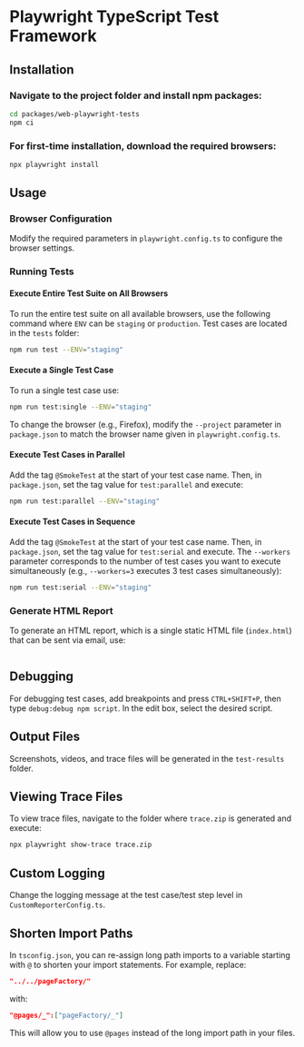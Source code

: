 # Playwright TypeScript Test Framework

## Installation

### Navigate to the project folder and install npm packages:

```sh
cd packages/web-playwright-tests
npm ci
```

### For first-time installation, download the required browsers:

```sh
npx playwright install
```

## Usage

### Browser Configuration

Modify the required parameters in `playwright.config.ts` to configure the browser settings.

### Running Tests

#### Execute Entire Test Suite on All Browsers

To run the entire test suite on all available browsers, use the following command where `ENV` can be `staging` or `production`. Test cases are located in the `tests` folder:

```sh
npm run test --ENV="staging"
```

#### Execute a Single Test Case

To run a single test case use:

```sh
npm run test:single --ENV="staging"
```

To change the browser (e.g., Firefox), modify the `--project` parameter in `package.json` to match the browser name given in `playwright.config.ts`.

#### Execute Test Cases in Parallel

Add the tag `@SmokeTest` at the start of your test case name. Then, in `package.json`, set the tag value for `test:parallel` and execute:

```sh
npm run test:parallel --ENV="staging"
```

#### Execute Test Cases in Sequence

Add the tag `@SmokeTest` at the start of your test case name. Then, in `package.json`, set the tag value for `test:serial` and execute. The `--workers` parameter corresponds to the number of test cases you want to execute simultaneously (e.g., `--workers=3` executes 3 test cases simultaneously):

```sh
npm run test:serial --ENV="staging"
```

### Generate HTML Report

To generate an HTML report, which is a single static HTML file (`index.html`) that can be sent via email, use:

```npx playwright show-report html-report

```

## Debugging

For debugging test cases, add breakpoints and press `CTRL+SHIFT+P`, then type `debug:debug npm script`. In the edit box, select the desired script.

## Output Files

Screenshots, videos, and trace files will be generated in the `test-results` folder.

## Viewing Trace Files

To view trace files, navigate to the folder where `trace.zip` is generated and execute:

```sh
npx playwright show-trace trace.zip
```

## Custom Logging

Change the logging message at the test case/test step level in `CustomReporterConfig.ts`.

## Shorten Import Paths

In `tsconfig.json`, you can re-assign long path imports to a variable starting with `@` to shorten your import statements. For example, replace:

```json
"../../pageFactory/"
```

with:

```json
"@pages/_":["pageFactory/_"]
```

This will allow you to use `@pages` instead of the long import path in your files.
